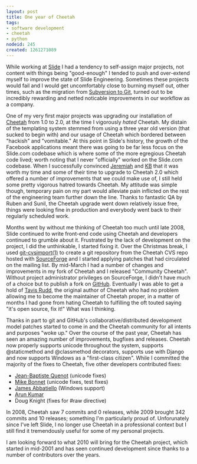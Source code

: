 ```yaml
--- 
layout: post
title: One year of Cheetah
tags: 
- software development
- cheetah
- python
nodeid: 245
created: 1261271089
---
```

While working at <a id="aptureLink_yEeNgnHrmv" href="http://twitter.com/slideinc">Slide</a> I had a tendency to self-assign major projects, 
not content with things being "good-enough" I tended to push and over-extend 
myself to improve the state of Slide Engineering. Sometimes these projects 
would fail and I would get uncomfortably close to burning myself out, other times, 
such as the migration from <a id="aptureLink_RiTUKpPp5v" href="http://www.unethicalblogger.com/posts/2008/11/delightfully_wrong_about_git">Subversion to Git</a>, turned out to be incredibly rewarding 
and netted noticable improvements in our workflow as a company. 

One of my very first major projects was upgrading our installation of <a id="aptureLink_uxR2vwVN22" href="http://en.wikipedia.org/wiki/CheetahTemplate">Cheetah</a> from 1.0 to 
2.0, at the time I vigorously *hated* Cheetah. My distain of the templating system stemmed 
from using a three year old version (that sucked to begin with) and our usage of Cheetah which
bordered between "hackish" and "vomitable." At this point in Slide's history, the growth of 
the Facebook applications meant there was going to be far less focus on the Slide.com codebase 
which is where some of the more egregious Cheetah code lived; worth noting that I never "officially"
worked on the Slide.com codebase. When I successfully convinced <a id="aptureLink_hqxRXAFs0S" href="http://twitter.com/jerobi">Jeremiah</a> and <a id="aptureLink_MaZ97GDvZ4" href="http://www.linkedin.com/pub/ken-brownfield/2/b0/b49">KB</a> that it was worth 
my time and some of their time to upgrade to Cheetah 2.0 which offered a number of improvements 
that we could make use of, I still held some pretty vigorous hatred towards Cheetah. My attitude was 
simple though, temporary pain on my part would alleviate pain inflicted on the rest of the engineering
team further down the line. Thanks to fantastic QA by Ruben and Sunil, the Cheetah upgrade went down 
relatively issue free, things were looking fine in production and everybody went back to their 
regularly scheduled work.

Months went by without me thinking of Cheetah too much until late 2008, Slide continued to write
front-end code using Cheetah and developers continued to grumble about it. Frustrated by the 
lack of development on the project, I did the unthinkable, I started fixing it. Over the Christmas 
break, I used <a id="aptureLink_rIMU5Wn8T7" href="http://www.kernel.org/pub/software/scm/git/docs/git-cvsimport.html">git-cvsimport(1)</a> to create a git repository from the Cheetah CVS repo hosted with 
<a id="aptureLink_mPIIeTpoJW" href="http://www.crunchbase.com/company/sourceforge">SourceForge</a> and I started applying patches that had circulated on the mailing list. By mid-March 
I had a number of changes and improvements in my fork of Cheetah and I released "Community 
Cheetah". Without project administrator privileges on SourceForge, I didn't have much of a choice 
but to publish a fork on <a id="aptureLink_1h1STzYjMV" href="http://www.crunchbase.com/company/github">GitHub</a>. Eventually I was able to get a hold of <a id="aptureLink_295JgMxNNc" href="http://www.linkedin.com/pub/tavis-rudd/3/207/817">Tavis Rudd</a>, the original 
author of Cheetah who had no problem allowing me to become the maintainer of Cheetah proper, 
in a matter of months I had gone from hating Cheetah to fulfilling the oft touted saying "it's 
open source, fix it!" What was I thinking.

Thanks in part to git and GitHub's collaborative/distributed development model patches started to 
come in and the Cheetah community for all intents and purposes "woke up." Over the course of the 
past year, Cheetah has seen an amazing number of improvements, bugfixes and releases. Cheetah now 
properly supports unicode throughout the system, supports @staticmethod and @classmethod decorators, 
supports use with Django and now supports Windows as a "first-class citizen". While I committed
the majority of the fixes to Cheetah, five other developers contributed fixes:

* <a id="aptureLink_M6cwowbGDF" href="http://www.linkedin.com/in/jbquenot">Jean-Baptiste Quenot</a> (unicode fixes)
* <a id="aptureLink_wmWMUg3S3M" href="http://fedoraproject.org/wiki/MikeBonnet">Mike Bonnet</a> (unicode fixes, test fixes)
* <a id="aptureLink_rENnnWb3Pw" href="http://www.linkedin.com/pub/james-abbatiello/2/589/421">James Abbatiello</a> (Windows support)
* <a id="aptureLink_sQvNrSWDj6" href="http://github.com/arunk">Arun Kumar</a>
* Doug Knight (fixes for #raw directive)

In 2008, Cheetah saw 7 commits and 0 releases, while 2009 brought 342 commits and 10 releases; 
something I'm particularly proud of. Unforunately since I've left Slide, I no longer use Cheetah 
in a professional context but I still find it tremendously useful for some of my personal projects. 

I am looking forward to what 2010 will bring for the Cheetah project, which started in mid-2001 and has 
seen continued development since thanks to a number of contributors over the years. 
